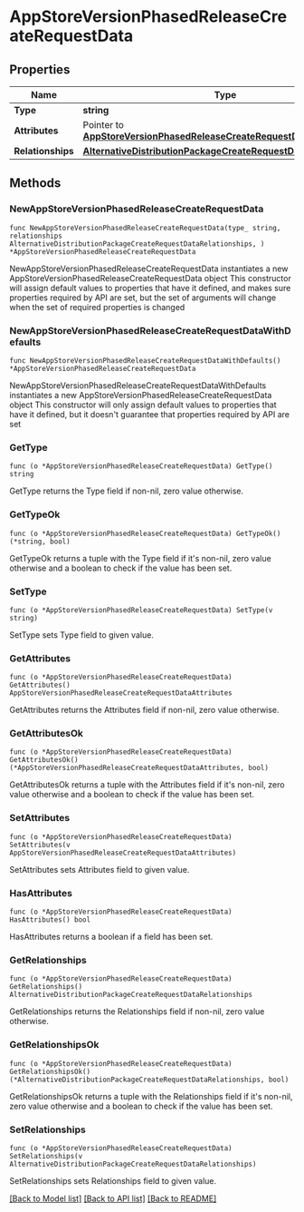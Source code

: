 # AppStoreVersionPhasedReleaseCreateRequestData

## Properties

Name | Type | Description | Notes
------------ | ------------- | ------------- | -------------
**Type** | **string** |  | 
**Attributes** | Pointer to [**AppStoreVersionPhasedReleaseCreateRequestDataAttributes**](AppStoreVersionPhasedReleaseCreateRequestDataAttributes.md) |  | [optional] 
**Relationships** | [**AlternativeDistributionPackageCreateRequestDataRelationships**](AlternativeDistributionPackageCreateRequestDataRelationships.md) |  | 

## Methods

### NewAppStoreVersionPhasedReleaseCreateRequestData

`func NewAppStoreVersionPhasedReleaseCreateRequestData(type_ string, relationships AlternativeDistributionPackageCreateRequestDataRelationships, ) *AppStoreVersionPhasedReleaseCreateRequestData`

NewAppStoreVersionPhasedReleaseCreateRequestData instantiates a new AppStoreVersionPhasedReleaseCreateRequestData object
This constructor will assign default values to properties that have it defined,
and makes sure properties required by API are set, but the set of arguments
will change when the set of required properties is changed

### NewAppStoreVersionPhasedReleaseCreateRequestDataWithDefaults

`func NewAppStoreVersionPhasedReleaseCreateRequestDataWithDefaults() *AppStoreVersionPhasedReleaseCreateRequestData`

NewAppStoreVersionPhasedReleaseCreateRequestDataWithDefaults instantiates a new AppStoreVersionPhasedReleaseCreateRequestData object
This constructor will only assign default values to properties that have it defined,
but it doesn't guarantee that properties required by API are set

### GetType

`func (o *AppStoreVersionPhasedReleaseCreateRequestData) GetType() string`

GetType returns the Type field if non-nil, zero value otherwise.

### GetTypeOk

`func (o *AppStoreVersionPhasedReleaseCreateRequestData) GetTypeOk() (*string, bool)`

GetTypeOk returns a tuple with the Type field if it's non-nil, zero value otherwise
and a boolean to check if the value has been set.

### SetType

`func (o *AppStoreVersionPhasedReleaseCreateRequestData) SetType(v string)`

SetType sets Type field to given value.


### GetAttributes

`func (o *AppStoreVersionPhasedReleaseCreateRequestData) GetAttributes() AppStoreVersionPhasedReleaseCreateRequestDataAttributes`

GetAttributes returns the Attributes field if non-nil, zero value otherwise.

### GetAttributesOk

`func (o *AppStoreVersionPhasedReleaseCreateRequestData) GetAttributesOk() (*AppStoreVersionPhasedReleaseCreateRequestDataAttributes, bool)`

GetAttributesOk returns a tuple with the Attributes field if it's non-nil, zero value otherwise
and a boolean to check if the value has been set.

### SetAttributes

`func (o *AppStoreVersionPhasedReleaseCreateRequestData) SetAttributes(v AppStoreVersionPhasedReleaseCreateRequestDataAttributes)`

SetAttributes sets Attributes field to given value.

### HasAttributes

`func (o *AppStoreVersionPhasedReleaseCreateRequestData) HasAttributes() bool`

HasAttributes returns a boolean if a field has been set.

### GetRelationships

`func (o *AppStoreVersionPhasedReleaseCreateRequestData) GetRelationships() AlternativeDistributionPackageCreateRequestDataRelationships`

GetRelationships returns the Relationships field if non-nil, zero value otherwise.

### GetRelationshipsOk

`func (o *AppStoreVersionPhasedReleaseCreateRequestData) GetRelationshipsOk() (*AlternativeDistributionPackageCreateRequestDataRelationships, bool)`

GetRelationshipsOk returns a tuple with the Relationships field if it's non-nil, zero value otherwise
and a boolean to check if the value has been set.

### SetRelationships

`func (o *AppStoreVersionPhasedReleaseCreateRequestData) SetRelationships(v AlternativeDistributionPackageCreateRequestDataRelationships)`

SetRelationships sets Relationships field to given value.



[[Back to Model list]](../README.md#documentation-for-models) [[Back to API list]](../README.md#documentation-for-api-endpoints) [[Back to README]](../README.md)


